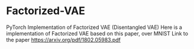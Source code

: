 # Factorized-VAE
PyTorch Implementation of Factorized VAE (Disentangled VAE)
Here is a implementation of Factorized VAE based on this paper, over MNIST
Link to the paper https://arxiv.org/pdf/1802.05983.pdf
